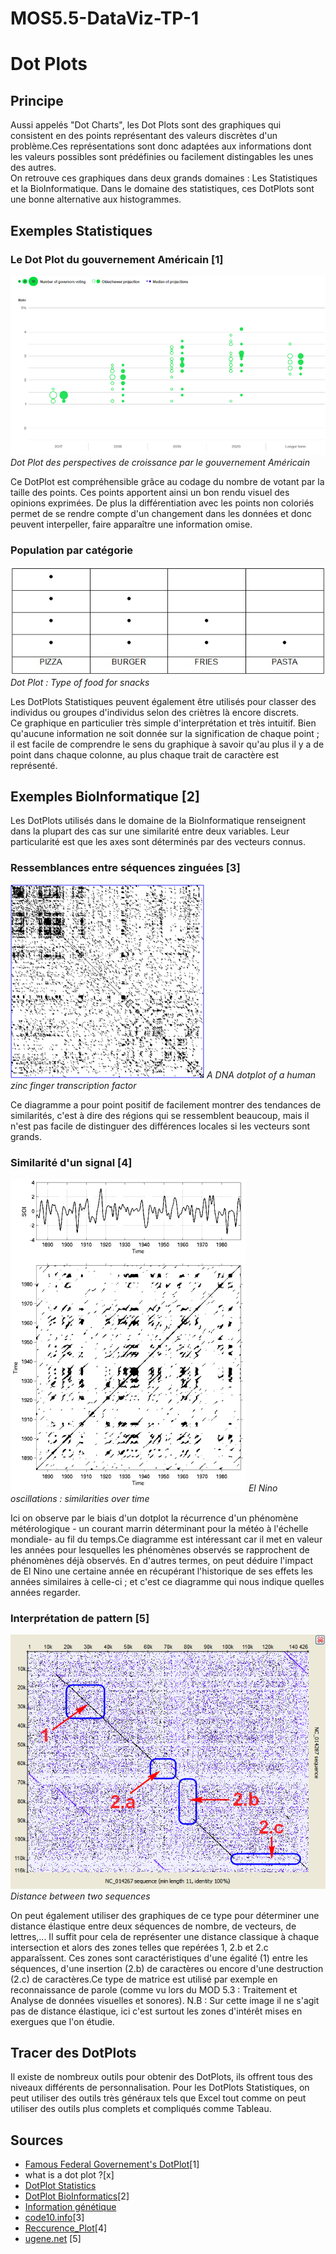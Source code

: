 # MOS5.5-DataViz-TP-1

# Dot Plots

## Principe

Aussi appelés "Dot Charts", les Dot Plots sont des graphiques qui consistent en des points représentant des valeurs discrètes d'un problème.Ces représentations sont donc adaptées aux informations dont les valeurs possibles sont prédéfinies ou facilement distingables les unes des autres.<br/>On retrouve ces graphiques dans deux grands domaines :  Les Statistiques et la BioInformatique.
Dans le domaine des statistiques, ces DotPlots sont une bonne alternative aux histogrammes.

## Exemples Statistiques

### Le Dot Plot du gouvernement Américain [1]

<img src="img/FEDDotPlot.png"/>
<i>Dot Plot des perspectives de croissance par le gouvernement Américain</i>

Ce DotPlot est compréhensible grâce au codage du nombre de votant par la taille des points. Ces points apportent ainsi un bon rendu visuel des opinions exprimées. De plus la différentiation avec les points non coloriés permet de se rendre compte d'un changement dans les données et donc peuvent interpeller, faire apparaître une information omise.

### Population par catégorie

<img src="img/Food.PNG"/>
<i>Dot Plot : Type of food for snacks</i>

Les DotPlots Statistiques peuvent également être utilisés pour classer des individus ou groupes d'individus selon des criètres là encore discrets.<br/>Ce graphique en particulier très simple d'interprétation et très intuitif. Bien qu'aucune information ne soit donnée sur la signification de chaque point ; il est facile de comprendre le sens du graphique à savoir qu'au plus il y a de point dans chaque colonne, au plus chaque trait de caractère est représenté.

## Exemples BioInformatique [2]

Les DotPlots utilisés dans le domaine de la BioInformatique renseignent dans la plupart des cas sur une similarité entre deux variables. Leur particularité est que les axes sont déterminés par des vecteurs connus.

### Ressemblances entre séquences zinguées [3]

<img src="img/Zinc-finger-dot-plot.png"/>
<i>A DNA dotplot of a human zinc finger transcription factor</i>

Ce diagramme a pour point positif de facilement montrer des tendances de similarités, c'est à dire des régions qui se ressemblent beaucoup, mais il n'est pas facile de distinguer des différences locales si les vecteurs sont grands.

### Similarité d'un signal [4]

<img src="img/Rp_soi.gif"/>
<i>El Nino oscillations : similarities over time</i>

Ici on observe par le biais d'un dotplot la récurrence d'un phénomène métérologique - un courant marrin déterminant pour la météo à l'échelle mondiale- au fil du temps.Ce diagramme est intéressant car il met en valeur les années pour lesquelles les phénomènes observés se rapprochent de phénomènes déjà observés. En d'autres termes, on peut déduire l'impact de El Nino une certaine année en récupérant l'historique de ses effets les années similaires à celle-ci ; et c'est ce diagramme qui nous indique quelles années regarder.

### Interprétation de pattern [5]

<img src="img/Interpreting Dotplot.png"/>
<i>Distance between two sequences</i>

On peut également utiliser des graphiques de ce type pour déterminer une distance élastique entre deux séquences de nombre, de vecteurs, de lettres,... Il suffit pour cela de représenter une distance classique à chaque intersection et alors des zones telles que repérées 1, 2.b et 2.c apparaîssent. Ces zones sont caractéristiques d'une égalité (1) entre les séquences, d'une insertion (2.b) de caractères ou encore d'une destruction (2.c) de caractères.Ce type de matrice est utilisé par exemple en reconnaissance de parole (comme vu lors du MOD 5.3 : Traitement et Analyse de données visuelles et sonores).
N.B : Sur cette image il ne s'agit pas de distance élastique, ici c'est surtout les zones d'intérêt mises en exergues que l'on étudie.

## Tracer des DotPlots

Il existe de nombreux outils pour obtenir des DotPlots, ils offrent tous des niveaux différents de personnalisation. Pour les DotPlots Statistiques, on peut utiliser des outils très généraux tels que Excel tout comme on peut utiliser des outils plus complets et compliqués comme Tableau.

## Sources

* <a href='https://www.bloomberg.com/graphics/fomc-dot-plot/'>Famous Federal Governement's DotPlot</a>[1]
* <a ref='http://www.statisticshowto.com/what-is-a-dot-plot/'>what is a dot plot ?</a>[x]
* <a href='https://en.wikipedia.org/wiki/Dot_plot_(statistics)'>DotPlot Statistics</a>
* <a href='https://en.wikipedia.org/wiki/Dot_plot_(bioinformatics)'>DotPlot BioInformatics</a>[2]
* <a href='http://acces.ens-lyon.fr/acces/thematiques/evolution/logiciels/anagene/programmes-de-1ere-s-2011/expression-de-linformation-genetique/dotplot-1'>Information génétique</a>
* <a href='http://www.code10.info/index.php%3Foption%3Dcom_content%26view%3Darticle%26id%3D64:inroduction-to-dot-plots%26catid%3D52:cat_coding_algorithms_dot-plots%26Itemid%3D76'>code10.info</a>[3]
* <a href='https://en.wikipedia.org/wiki/Recurrence_plot'>Reccurence_Plot</a>[4]
* <a href='https://ugene.net/wiki/pages/viewpage.action?pageId=4227426'>ugene.net</a> [5]
